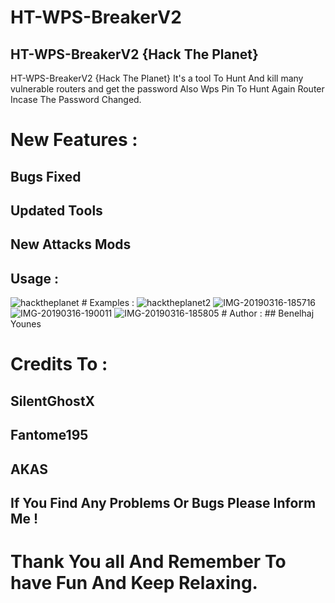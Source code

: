 # HT-WPS-BreakerV2
## HT-WPS-BreakerV2 {Hack The Planet}

HT-WPS-BreakerV2 {Hack The Planet} It's a tool To Hunt And kill many vulnerable routers and get the password Also Wps Pin To Hunt Again Router Incase The Password Changed.

# New Features :

## Bugs Fixed 
## Updated Tools
## New Attacks Mods

## Usage :
<img src="https://i.ibb.co/MSmPHk3/hacktheplanet.png" alt="hacktheplanet" border="0">
# Examples :
<img src="https://i.ibb.co/vQfTDx4/hacktheplanet2.png" alt="hacktheplanet2" border="0">
<img src="https://i.ibb.co/3Wz8YW1/IMG-20190316-185716.png" alt="IMG-20190316-185716" border="0">
<img src="https://i.ibb.co/Fg0Q04W/IMG-20190316-190011.png" alt="IMG-20190316-190011" border="0">
<img src="https://i.ibb.co/6Pz0q5k/IMG-20190316-185805.png" alt="IMG-20190316-185805" border="0">
# Author :
## Benelhaj Younes 

# Credits To :
## SilentGhostX
## Fantome195
## AKAS


## If You Find Any Problems Or Bugs Please Inform Me !

# Thank You all And Remember To have Fun And Keep Relaxing.
